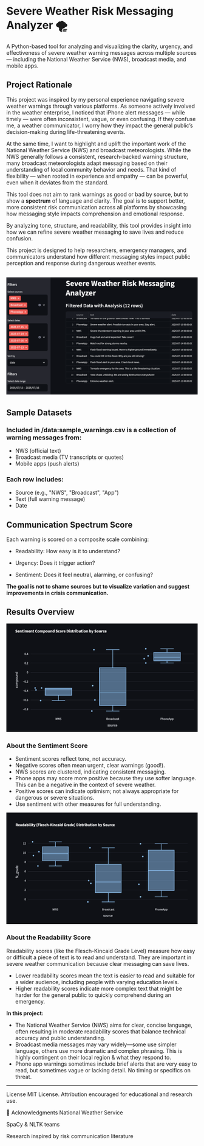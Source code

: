 # Severe Weather Risk Messaging Analyzer 🌪️

A Python-based tool for analyzing and visualizing the clarity, urgency, and effectiveness of severe weather warning messages across multiple sources — including the National Weather Service (NWS), broadcast media, and mobile apps.

## Project Rationale

This project was inspired by my personal experience navigating severe weather warnings through various platforms. As someone actively involved in the weather enterprise, I noticed that iPhone alert messages — while timely — were often inconsistent, vague, or even confusing. If they confuse me, a weather communicator, I worry how they impact the general public’s decision-making during life-threatening events.

At the same time, I want to highlight and uplift the important work of the National Weather Service (NWS) and broadcast meteorologists. While the NWS generally follows a consistent, research-backed warning structure, many broadcast meteorologists adapt messaging based on their understanding of local community behavior and needs. That kind of flexibility — when rooted in experience and empathy — can be powerful, even when it deviates from the standard.

This tool does not aim to rank warnings as good or bad by source, but to show a **spectrum** of language and clarity. The goal is to support better, more consistent risk communication across all platforms by showcasing how messaging style impacts comprehension and emotional response.

By analyzing tone, structure, and readability, this tool provides insight into how we can refine severe weather messaging to save lives and reduce confusion.


This project is designed to help researchers, emergency managers, and communicators understand how different messaging styles impact public perception and response during dangerous weather events.

![Chart One](assets/General1.png)
---

## Sample Datasets
### Included in /data:sample_warnings.csv is a collection of warning messages from:
- NWS (official text)
- Broadcast media (TV transcripts or quotes)
- Mobile apps (push alerts)
  
### Each row includes:
- Source (e.g., "NWS", "Broadcast", "App")
- Text (full warning message)
- Date 

## Communication Spectrum Score
Each warning is scored on a composite scale combining:

- Readability: How easy is it to understand?

- Urgency: Does it trigger action?

- Sentiment: Does it feel neutral, alarming, or confusing?

**The goal is not to shame sources but to visualize variation and suggest improvements in crisis communication.**

## Results Overview
![Results One](assets/Sentiment-Score.png)
### About the Sentiment Score
- Sentiment scores reflect tone, not accuracy.
- Negative scores often mean urgent, clear warnings (good!).
- NWS scores are clustered, indicating consistent messaging.
- Phone apps may score more positive because they use softer language. This can be a negative in the context of severe weather.
- Positive scores can indicate optimism; not always appropriate for dangerous or severe situations. 
- Use sentiment with other measures for full understanding.

![Readability](assets/Readability.png)
### About the Readability Score
Readability scores (like the Flesch-Kincaid Grade Level) measure how easy or difficult a piece of text is to read and understand. They are important in severe weather communication because clear messaging can save lives.

- Lower readability scores mean the text is easier to read and suitable for a wider audience, including people with varying education levels.
- Higher readability scores indicate more complex text that might be harder for the general public to quickly comprehend during an emergency.

**In this project:** 
- The National Weather Service (NWS) aims for clear, concise language, often resulting in moderate readability scores that balance technical accuracy and public understanding.
- Broadcast media messages may vary widely—some use simpler language, others use more dramatic and complex phrasing. This is highly contingent on their local region & what they respond to.
- Phone app warnings sometimes include brief alerts that are very easy to read, but sometimes vague or lacking detail. No timing or specifics on threat. 


---
License
MIT License. Attribution encouraged for educational and research use.

🔗 Acknowledgments
National Weather Service

SpaCy & NLTK teams

Research inspired by risk communication literature
